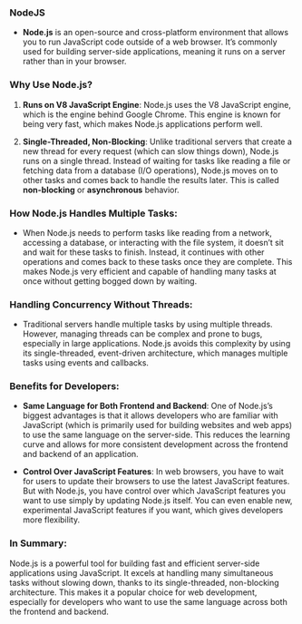 ### NodeJS

- **Node.js** is an open-source and cross-platform environment that allows you to run JavaScript code outside of a web browser. It’s commonly used for building server-side applications, meaning it runs on a server rather than in your browser.

### Why Use Node.js?

1. **Runs on V8 JavaScript Engine**: Node.js uses the V8 JavaScript engine, which is the engine behind Google Chrome. This engine is known for being very fast, which makes Node.js applications perform well.

2. **Single-Threaded, Non-Blocking**: Unlike traditional servers that create a new thread for every request (which can slow things down), Node.js runs on a single thread. Instead of waiting for tasks like reading a file or fetching data from a database (I/O operations), Node.js moves on to other tasks and comes back to handle the results later. This is called **non-blocking** or **asynchronous** behavior.

### How Node.js Handles Multiple Tasks:

- When Node.js needs to perform tasks like reading from a network, accessing a database, or interacting with the file system, it doesn’t sit and wait for these tasks to finish. Instead, it continues with other operations and comes back to these tasks once they are complete. This makes Node.js very efficient and capable of handling many tasks at once without getting bogged down by waiting.

### Handling Concurrency Without Threads:

- Traditional servers handle multiple tasks by using multiple threads. However, managing threads can be complex and prone to bugs, especially in large applications. Node.js avoids this complexity by using its single-threaded, event-driven architecture, which manages multiple tasks using events and callbacks.

### Benefits for Developers:

- **Same Language for Both Frontend and Backend**: One of Node.js’s biggest advantages is that it allows developers who are familiar with JavaScript (which is primarily used for building websites and web apps) to use the same language on the server-side. This reduces the learning curve and allows for more consistent development across the frontend and backend of an application.

- **Control Over JavaScript Features**: In web browsers, you have to wait for users to update their browsers to use the latest JavaScript features. But with Node.js, you have control over which JavaScript features you want to use simply by updating Node.js itself. You can even enable new, experimental JavaScript features if you want, which gives developers more flexibility.

### In Summary:

Node.js is a powerful tool for building fast and efficient server-side applications using JavaScript. It excels at handling many simultaneous tasks without slowing down, thanks to its single-threaded, non-blocking architecture. This makes it a popular choice for web development, especially for developers who want to use the same language across both the frontend and backend.